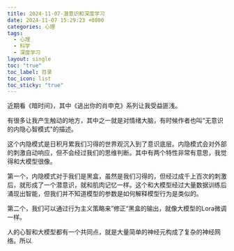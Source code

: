```yaml
---
title: 2024-11-07-潜意识和深度学习
date: 2024-11-07 15:29:23 +0800
categories: 心理
tags:
  - 心理
  - 科学
  - 深度学习
layout: single
toc: "true"
toc_label: 目录
toc_icon: list
toc_sticky: "true"
---
```

近期看《暗时间》，其中《逃出你的肖申克》系列让我受益匪浅。

有很多让我产生触动的地方，其中之一就是对情绪大脑，有时候作者也叫“无意识的内隐心智模式"的描述。

这个内隐模式是日积月累我们习得的世界观沉入到了意识底层。内隐模式会对外部的刺激自动响应，但不会经过我们的思维判断。其中有两个特性非常有意思，我觉得和大模型很像。

第一个，内隐模式对于我们是黑盒，虽然是我们习得的，但经过成千上百次的刺激后，就形成了一个潜意识，就和肌肉记忆一样。这个和大模型经过大量数据训练后涌现出智能，但我们并不知道模型的参数是如何解释模型行为是类似的。

第二个，我们可以通过行为主义策略来”修正“黑盒的输出，就像大模型的Lora微调一样。


人的心智和大模型都有一个共同点，就是大量简单的神经元构成了复杂的神经网络。所以
